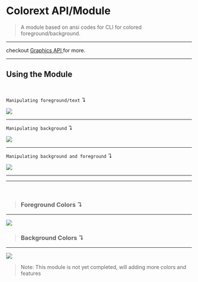# Colorext API/Module

>A module based on ansi codes for CLI for colored foreground/background.

___

checkout <a href="https://github.com/SynAcktraa/Cli-Graphics-API">Graphics API </a>for more.
___

## Using the Module
<br>

`Manipulating foreground/text` ↴

<img src="https://i.imgur.com/cdB0WN9.png">

---

`Manipulating background` ↴

<img src="https://i.imgur.com/QNrYnwP.png">

---

`Manipulating background and foreground` ↴

<img src="https://i.imgur.com/Oa9zmja.png">

---
___

<br>

>### Foreground Colors ↴
---
<img src="https://i.imgur.com/OBqUstP.png">

<br>


>### Background Colors ↴
---
<img src="https://i.imgur.com/mRyRtD4.png">

<br>

>Note: This module is not yet completed, will adding more colors and features